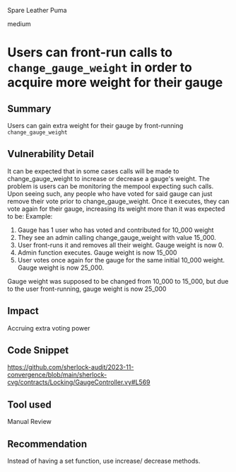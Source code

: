 Spare Leather Puma

medium

# Users can front-run calls to `change_gauge_weight` in order to acquire more weight for their gauge

## Summary
Users can gain extra weight for their gauge by front-running `change_gauge_weight` 

## Vulnerability Detail
It can be expected that in some cases calls will be made to change_gauge_weight to increase or decrease a gauge's weight. The problem is users can be monitoring the mempool expecting such calls. Upon seeing such, any people who have voted for said gauge can just remove their vote prior to change_gauge_weight. Once it executes, they can vote again for their gauge, increasing its weight more than it was expected to be:
Example:

1. Gauge has 1 user who has voted and contributed for 10_000 weight
2. They see an admin calling change_gauge_weight with value 15_000.
3. User front-runs it and removes all their weight. Gauge weight is now 0.
4. Admin function executes. Gauge weight is now 15_000
5. User votes once again for the gauge for the same initial 10_000 weight. Gauge weight is now 25_000.

Gauge weight was supposed to be changed from 10_000 to 15_000, but due to the user front-running, gauge weight is now 25_000


## Impact
Accruing extra voting power 

## Code Snippet
https://github.com/sherlock-audit/2023-11-convergence/blob/main/sherlock-cvg/contracts/Locking/GaugeController.vy#L569

## Tool used

Manual Review

## Recommendation
Instead of having a set function, use increase/ decrease methods.